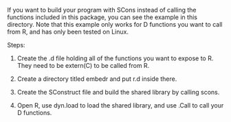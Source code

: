 If you want to build your program with SCons instead of calling the
functions included in this package, you can see the example in this
directory. Note that this example only works for D functions you want to
call from R, and has only been tested on Linux.

Steps:

1. Create the .d file holding all of the functions you want to expose to
R. They need to be extern(C) to be called from R.

2. Create a directory titled embedr and put r.d inside there.

3. Create the SConstruct file and build the shared library by calling scons.

4. Open R, use dyn.load to load the shared library, and use .Call to call
your D functions.
